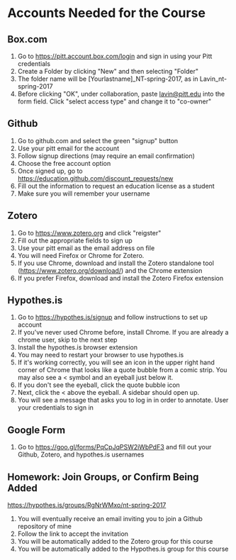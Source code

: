 # Accounts Needed for the Course

## Box.com
1. Go to https://pitt.account.box.com/login and sign in using your Pitt credentials
2. Create a Folder by clicking "New" and then selecting "Folder"
3. The folder name will be [Yourlastname]\_NT-spring-2017, as in Lavin_nt-spring-2017
4. Before clicking "OK", under collaboration, paste lavin@pitt.edu into the form field. Click "select access type" and change it to "co-owner"

## Github

1. Go to github.com and select the green "signup" button
2. Use your pitt email for the account
3. Follow signup directions (may require an email confirmation)
4. Choose the free account option
5. Once signed up, go to https://education.github.com/discount_requests/new
6. Fill out the information to request an education license as a student
7. Make sure you will remember your username

## Zotero

1. Go to https://www.zotero.org and click "reigster"
2. Fill out the appropriate fields to sign up
3. Use your pitt email as the email address on file
4. You will need Firefox or Chrome for Zotero.
5. If you use Chrome, download and install the Zotero standalone tool (https://www.zotero.org/download/) and the Chrome extension
6. If you prefer Firefox, download and install the Zotero Firefox extension

## Hypothes.is
1. Go to https://hypothes.is/signup and follow instructions to set up account
2. If you've never used Chrome before, install Chrome. If you are already a chrome user, skip to the next step
3. Install the hypothes.is browser extension
4. You may need to restart your browser to use hypothes.is
5. If it's working correctly, you will see an icon in the upper right hand corner of Chrome that looks like a quote bubble from a comic strip. You may also see a < symbol and an eyeball just below it.
6. If you don't see the eyeball, click the quote bubble icon
7. Next, click the < above the eyeball. A sidebar should open up.
8. You will see a message that asks you to log in in order to annotate. User your credentials to sign in

## Google Form  


1. Go to https://goo.gl/forms/PqCpJqPSW2iWbPdF3 and fill out your Github, Zotero, and hypothes.is usernames

## Homework: Join Groups, or Confirm Being Added

https://hypothes.is/groups/RgNrWMxo/nt-spring-2017

1. You will eventually receive an email inviting you to join a Github repository of mine
2. Follow the link to accept the invitation
3. You will be automatically added to the Zotero group for this course
4. You will be automatically added to the Hypothes.is group for this course
